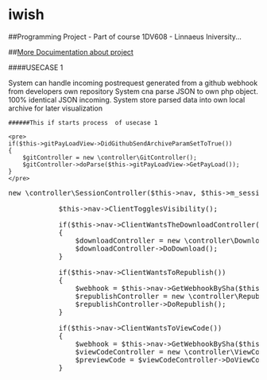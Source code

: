 # iwish
##Programming Project - Part of course 1DV608 - Linnaeus Iniversity...

##[More Docuimentation about project](./../../wiki)

####USECASE 1

System can handle incoming postrequest generated from a github webhook from developers own repository
System cna parse JSON to own php object. 100% identical JSON incoming.
System store parsed data into own local archive for later visualization

    ######This if starts process  of usecase 1

    <pre>
    if($this->gitPayLoadView->DidGithubSendArchiveParamSetToTrue())
    {
        $gitController = new \controller\GitController();
        $gitController->doParse($this->gitPayLoadView->GetPayLoad());
    }
    </pre>
<pre>
new \controller\SessionController($this->nav, $this->m_sessionHandler);

            $this->nav->ClientTogglesVisibility();

            if($this->nav->ClientWantsTheDownloadController())
            {
                $downloadController = new \controller\DownloadController($this->nav);
                $downloadController->DoDownload();
            }

            if($this->nav->ClientWantsToRepublish())
            {
                $webhook = $this->nav->GetWebhookBySha($this->webhookCollection);
                $republishController = new \controller\RepublishController($webhook, $this->nav);
                $republishController->DoRepublish();
            }

            if($this->nav->ClientWantsToViewCode())
            {
                $webhook = $this->nav->GetWebhookBySha($this->webhookCollection);
                $viewCodeController = new \controller\ViewCodeController($webhook, $this->nav);
                $previewCode = $viewCodeController->DoViewCode();
            }
</pre>